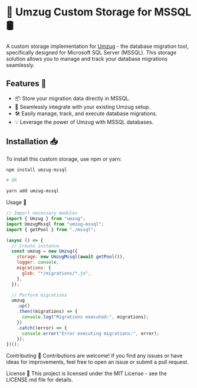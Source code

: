 # 🚚 Umzug Custom Storage for MSSQL 🛢️

A custom storage implementation for [Umzug](https://github.com/sequelize/umzug) - the database migration tool, specifically designed for Microsoft SQL Server (MSSQL). This storage solution allows you to manage and track your database migrations seamlessly.

## Features 🌟

- 📦 Store your migration data directly in MSSQL.
- 🔄 Seamlessly integrate with your existing Umzug setup.
- 🛠️ Easily manage, track, and execute database migrations.
- 💡 Leverage the power of Umzug with MSSQL databases.

## Installation 📥

To install this custom storage, use npm or yarn:

```bash
npm install umzug-mssql

# OR

yarn add umzug-mssql
```

Usage 🚀

```js
// Import necessary modules
import { Umzug } from "umzug";
import UmzugMssql from "umzug-mssql";
import { getPool } from "./mssql";

(async () => {
  // Create instance
  const umzug = new Umzug({
    storage: new UmzugMssql(await getPool()),
    logger: console,
    migrations: {
      glob: "*/migrations/*.js",
    },
  });

  // Perform migrations
  umzug
    .up()
    .then((migrations) => {
      console.log("Migrations executed:", migrations);
    })
    .catch((error) => {
      console.error("Error executing migrations:", error);
    });
})();
```

Contributing 🤝
Contributions are welcome! If you find any issues or have ideas for improvements, feel free to open an issue or submit a pull request.

License 📄
This project is licensed under the MIT License - see the LICENSE.md file for details.
